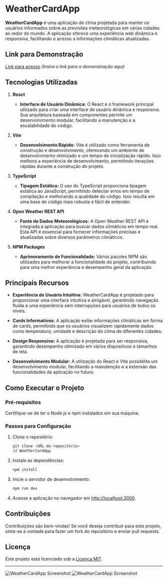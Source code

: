 
# WeatherCardApp

**WeatherCardApp** é uma aplicação de clima projetada para manter os usuários informados sobre as previsões meteorológicas em várias cidades ao redor do mundo. A aplicação oferece uma experiência web dinâmica e responsiva, facilitando o acesso a informações climáticas atualizadas.

## **Link para Demonstração**
[Link para acesso](#) *(Insira o link para a demonstração aqui)*

## **Tecnologias Utilizadas**

1. **React**
   - **Interface de Usuário Dinâmica:** O React é o framework principal utilizado para criar uma interface de usuário dinâmica e responsiva. Sua arquitetura baseada em componentes permite um desenvolvimento modular, facilitando a manutenção e a escalabilidade do código.

2. **Vite**
   - **Desenvolvimento Rápido:** Vite é utilizado como ferramenta de construção e desenvolvimento, oferecendo um ambiente de desenvolvimento otimizado e um tempo de inicialização rápido. Isso melhora a experiência de desenvolvimento, permitindo iterações rápidas durante a construção do projeto.

3. **TypeScript**
   - **Tipagem Estática:** O uso do TypeScript proporciona tipagem estática ao JavaScript, permitindo detectar erros em tempo de compilação e melhorando a qualidade do código. Isso resulta em uma base de código mais robusta e fácil de entender.

4. **Open Weather REST API**
   - **Fonte de Dados Meteorológicos:** A Open Weather REST API é integrada à aplicação para buscar dados climáticos em tempo real. Esta API é essencial para fornecer informações precisas e atualizadas sobre diversos parâmetros climáticos.

5. **NPM Packages**
   - **Aprimoramento de Funcionalidade:** Vários pacotes NPM são utilizados para melhorar a funcionalidade do projeto, contribuindo para uma melhor experiência e desempenho geral da aplicação.

## **Principais Recursos**

- **Experiência de Usuário Intuitiva:** WeatherCardApp é projetado para proporcionar uma interface intuitiva e amigável, garantindo navegação fluida e uma experiência sem interrupções para usuários de todos os níveis.

- **Cards Informativos:** A aplicação exibe informações climáticas em forma de cards, permitindo que os usuários visualizem rapidamente dados como temperatura, umidade e descrição do clima de diferentes cidades.

- **Design Responsivo:** A aplicação é projetada para ser responsiva, garantindo desempenho otimizado em vários dispositivos e tamanhos de tela.

- **Desenvolvimento Modular:** A utilização do React e Vite possibilita um desenvolvimento modular, facilitando a manutenção e a extensão das funcionalidades da aplicação no futuro.

## **Como Executar o Projeto**

### Pré-requisitos
Certifique-se de ter o Node.js e npm instalados em sua máquina.

### Passos para Configuração
1. Clone o repositório:
   ```bash
   git clone <URL-do-repositório>
   cd WeatherCardApp
   ```

2. Instale as dependências:
   ```bash
   npm install
   ```

3. Inicie o servidor de desenvolvimento:
   ```bash
   npm run dev
   ```

4. Acesse a aplicação no navegador em [http://localhost:3000](http://localhost:3000).

## **Contribuições**
Contribuições são bem-vindas! Se você deseja contribuir para este projeto, sinta-se à vontade para fazer um fork do repositório e enviar pull requests.

## **Licença**
Este projeto está licenciado sob a [Licença MIT](LICENSE).

---
![WeatherCardApp Screenshot](https://github.com/Hulff/weatherapp/blob/master/imgs/plain.png?raw=tru)
![WeatherCardApp Screenshot](https://github.com/Hulff/weatherapp/blob/master/imgs/loading.png?raw=true)

